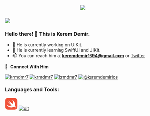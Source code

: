 <h1 align="center">
  <a href="https://git.io/typing-svg">
    <img src="https://readme-typing-svg.herokuapp.com/?lines=Hello!+👋;I+am+Kerem+Demir.&center=true&size=23">
  </a>
</h1>


![](https://komarev.com/ghpvc/?username=krmdmr7&style=flat-square)

### Hello there! 👋 This is Kerem Demir.

- 🔭 He is currently working on UIKit.
- 🌱 He is currently learning SwiftUI and UIKit.
- 📫 You can reach him at **keremdemir1694@gmail.com** or [Twitter](https://twitter.com/keremdemirpng)


🔗 &nbsp;**Connect With Him**
<p align="left">
<a href="https://www.instagram.com/demiirrkerem/" target="blank"><img align="center" src="https://raw.githubusercontent.com/rahuldkjain/github-profile-readme-generator/master/src/images/icons/Social/instagram.svg" alt="krmdmr7" height="30" width="40" /></a>
<a href="https://twitter.com/keremdemirpng" target="blank"><img align="center" src="https://raw.githubusercontent.com/rahuldkjain/github-profile-readme-generator/master/src/images/icons/Social/twitter.svg" alt="krmdmr7" height="30" width="40" /></a>
<a href="https://www.linkedin.com/in/kerem-demir-b31a69190/" target="blank"><img align="center" src="https://raw.githubusercontent.com/rahuldkjain/github-profile-readme-generator/master/src/images/icons/Social/linked-in-alt.svg" alt="krmdmr7" height="30" width="40" /></a>
<a href="https://medium.com/@keremdemirios" target="blank"><img align="center" src="https://raw.githubusercontent.com/rahuldkjain/github-profile-readme-generator/master/src/images/icons/Social/medium.svg" alt="@keremdemirios" height="30" width="40" /></a>



<h3 align="left">Languages and Tools:</h3>
<p <a href="https://developer.apple.com/swift/" target="_blank" rel="noreferrer"> <img src="https://raw.githubusercontent.com/devicons/devicon/master/icons/swift/swift-original.svg" alt="swift" width="40" height="40"/> </a> 
<a href="https://git-scm.com/" target="_blank" rel="noreferrer"> <img src="https://www.vectorlogo.zone/logos/git-scm/git-scm-icon.svg" alt="git" width="40" height="40"/> </a> </p>

